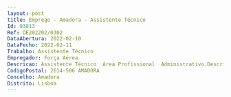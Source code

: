```yaml
--- 
layout: post
title: Emprego - Amadora - Assistente Técnico
Id: 93813
Ref: OE202202/0302
DataAbertura: 2022-02-10
DataFecho: 2022-02-11
Trabalho: Assistente Técnico
Empregador: Força Aérea
Descricao: Assistente Técnico  Área Profissional  Administrativo.Descrição de funções  Apoio administrativo e secretariado, receção e tratamentodo expediente e posterior reencaminhamento, receção e reencaminhamento dechamadas telefónicas.
CodigoPostal: 2614-506 AMADORA
Concelho: Amadora
Distrito: Lisboa
--- 
```

